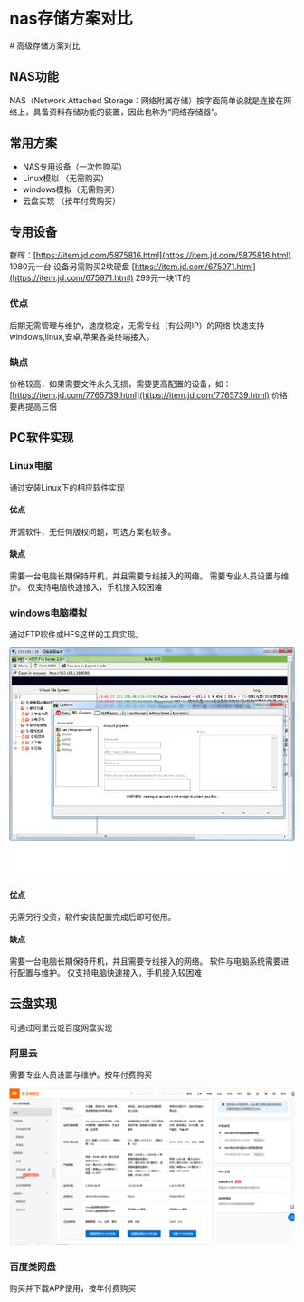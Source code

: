 # nas存储方案对比

\# 高级存储方案对比

## NAS功能

NAS（Network Attached Storage：网络附属存储）按字面简单说就是连接在网络上，具备资料存储功能的装置，因此也称为“网络存储器”。

## 常用方案

* NAS专用设备（一次性购买）
* Linux模拟 （无需购买）
* windows模拟（无需购买）
* 云盘实现 （按年付费购买）

## 专用设备

群晖：[https://item.jd.com/5875816.html](https://item.jd.com/5875816.html) 1980元一台 设备另需购买2块硬盘 [https://item.jd.com/675971.html](https://item.jd.com/675971.html) 299元一块1T的

### 优点

后期无需管理与维护，速度稳定，无需专线（有公网IP）的网络 快速支持windows,linux,安卓,苹果各类终端接入。

### 缺点

价格较高，如果需要文件永久无损，需要更高配置的设备，如：[https://item.jd.com/7765739.html](https://item.jd.com/7765739.html) 价格要再提高三倍

## PC软件实现

### Linux电脑

通过安装Linux下的相应软件实现

#### 优点

开源软件，无任何版权问题，可选方案也较多。

#### 缺点

需要一台电脑长期保持开机，并且需要专线接入的网络。 需要专业人员设置与维护。 仅支持电脑快速接入，手机接入较困难

### windows电脑模拟

通过FTP软件或HFS这样的工具实现。

![&#x8F6F;&#x4EF6;&#x914D;&#x7F6E;&#x622A;&#x56FE;](../.gitbook/assets/hfs%20%282%29.png)

#### 优点

无需另行投资，软件安装配置完成后即可使用。

#### 缺点

需要一台电脑长期保持开机，并且需要专线接入的网络。 软件与电脑系统需要进行配置与维护。 仅支持电脑快速接入，手机接入较困难

## 云盘实现

可通过阿里云或百度网盘实现

### 阿里云

需要专业人员设置与维护。按年付费购买

![&#x963F;&#x91CC;&#x4E91;nas&#x8D2D;&#x4E70;&#x56FE;](../.gitbook/assets/ali_nas%20%282%29.png)

### 百度类网盘

购买并下载APP使用，按年付费购买


